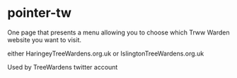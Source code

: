 pointer-tw
==========

One page that presents a menu allowing you to choose which Trww Warden website you want to visit.

either 
HaringeyTreeWardens.org.uk
or
IslingtonTreeWardens.org.uk


Used by TreeWardens twitter account
